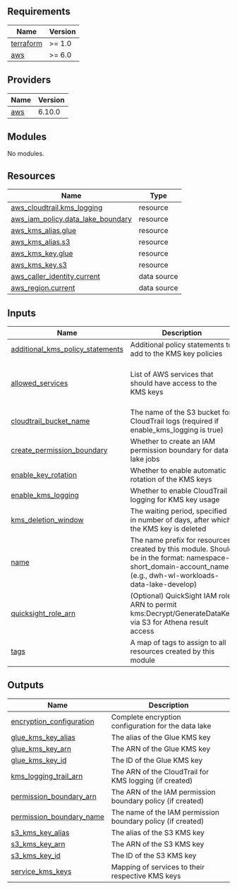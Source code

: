 <!-- BEGIN_TF_DOCS -->
## Requirements

| Name | Version |
|------|---------|
| <a name="requirement_terraform"></a> [terraform](#requirement\_terraform) | >= 1.0 |
| <a name="requirement_aws"></a> [aws](#requirement\_aws) | >= 6.0 |

## Providers

| Name | Version |
|------|---------|
| <a name="provider_aws"></a> [aws](#provider\_aws) | 6.10.0 |

## Modules

No modules.

## Resources

| Name | Type |
|------|------|
| [aws_cloudtrail.kms_logging](https://registry.terraform.io/providers/hashicorp/aws/latest/docs/resources/cloudtrail) | resource |
| [aws_iam_policy.data_lake_boundary](https://registry.terraform.io/providers/hashicorp/aws/latest/docs/resources/iam_policy) | resource |
| [aws_kms_alias.glue](https://registry.terraform.io/providers/hashicorp/aws/latest/docs/resources/kms_alias) | resource |
| [aws_kms_alias.s3](https://registry.terraform.io/providers/hashicorp/aws/latest/docs/resources/kms_alias) | resource |
| [aws_kms_key.glue](https://registry.terraform.io/providers/hashicorp/aws/latest/docs/resources/kms_key) | resource |
| [aws_kms_key.s3](https://registry.terraform.io/providers/hashicorp/aws/latest/docs/resources/kms_key) | resource |
| [aws_caller_identity.current](https://registry.terraform.io/providers/hashicorp/aws/latest/docs/data-sources/caller_identity) | data source |
| [aws_region.current](https://registry.terraform.io/providers/hashicorp/aws/latest/docs/data-sources/region) | data source |

## Inputs

| Name | Description | Type | Default | Required |
|------|-------------|------|---------|:--------:|
| <a name="input_additional_kms_policy_statements"></a> [additional\_kms\_policy\_statements](#input\_additional\_kms\_policy\_statements) | Additional policy statements to add to the KMS key policies | `list(any)` | `[]` | no |
| <a name="input_allowed_services"></a> [allowed\_services](#input\_allowed\_services) | List of AWS services that should have access to the KMS keys | `list(string)` | <pre>[<br>  "s3.amazonaws.com",<br>  "glue.amazonaws.com"<br>]</pre> | no |
| <a name="input_cloudtrail_bucket_name"></a> [cloudtrail\_bucket\_name](#input\_cloudtrail\_bucket\_name) | The name of the S3 bucket for CloudTrail logs (required if enable\_kms\_logging is true) | `string` | `null` | no |
| <a name="input_create_permission_boundary"></a> [create\_permission\_boundary](#input\_create\_permission\_boundary) | Whether to create an IAM permission boundary for data lake jobs | `bool` | `true` | no |
| <a name="input_enable_key_rotation"></a> [enable\_key\_rotation](#input\_enable\_key\_rotation) | Whether to enable automatic rotation of the KMS keys | `bool` | `true` | no |
| <a name="input_enable_kms_logging"></a> [enable\_kms\_logging](#input\_enable\_kms\_logging) | Whether to enable CloudTrail logging for KMS key usage | `bool` | `true` | no |
| <a name="input_kms_deletion_window"></a> [kms\_deletion\_window](#input\_kms\_deletion\_window) | The waiting period, specified in number of days, after which the KMS key is deleted | `number` | `7` | no |
| <a name="input_name"></a> [name](#input\_name) | The name prefix for resources created by this module. Should be in the format: namespace-short\_domain-account\_name (e.g., dwh-wl-workloads-data-lake-develop) | `string` | n/a | yes |
| <a name="input_quicksight_role_arn"></a> [quicksight\_role\_arn](#input\_quicksight\_role\_arn) | (Optional) QuickSight IAM role ARN to permit kms:Decrypt/GenerateDataKey via S3 for Athena result access | `string` | `null` | no |
| <a name="input_tags"></a> [tags](#input\_tags) | A map of tags to assign to all resources created by this module | `map(string)` | `{}` | no |

## Outputs

| Name | Description |
|------|-------------|
| <a name="output_encryption_configuration"></a> [encryption\_configuration](#output\_encryption\_configuration) | Complete encryption configuration for the data lake |
| <a name="output_glue_kms_key_alias"></a> [glue\_kms\_key\_alias](#output\_glue\_kms\_key\_alias) | The alias of the Glue KMS key |
| <a name="output_glue_kms_key_arn"></a> [glue\_kms\_key\_arn](#output\_glue\_kms\_key\_arn) | The ARN of the Glue KMS key |
| <a name="output_glue_kms_key_id"></a> [glue\_kms\_key\_id](#output\_glue\_kms\_key\_id) | The ID of the Glue KMS key |
| <a name="output_kms_logging_trail_arn"></a> [kms\_logging\_trail\_arn](#output\_kms\_logging\_trail\_arn) | The ARN of the CloudTrail for KMS logging (if created) |
| <a name="output_permission_boundary_arn"></a> [permission\_boundary\_arn](#output\_permission\_boundary\_arn) | The ARN of the IAM permission boundary policy (if created) |
| <a name="output_permission_boundary_name"></a> [permission\_boundary\_name](#output\_permission\_boundary\_name) | The name of the IAM permission boundary policy (if created) |
| <a name="output_s3_kms_key_alias"></a> [s3\_kms\_key\_alias](#output\_s3\_kms\_key\_alias) | The alias of the S3 KMS key |
| <a name="output_s3_kms_key_arn"></a> [s3\_kms\_key\_arn](#output\_s3\_kms\_key\_arn) | The ARN of the S3 KMS key |
| <a name="output_s3_kms_key_id"></a> [s3\_kms\_key\_id](#output\_s3\_kms\_key\_id) | The ID of the S3 KMS key |
| <a name="output_service_kms_keys"></a> [service\_kms\_keys](#output\_service\_kms\_keys) | Mapping of services to their respective KMS keys |
<!-- END_TF_DOCS -->